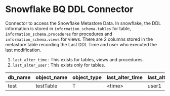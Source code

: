 # Snowflake BQ DDL Connector

Connector to access the Snowflake Metastore Data. In snowflake, the DDL information is stored in `information_schema.tables` for table, `information_schema.procedures` for procedures and `information_schema.views` for views.
There are 2 columns stored in the metastore table recording the Last DDL Time and user who executed the last modification.
1. `last_alter_time` : This exists for tables, views and procedures.
2. `last_alter_user` : This exists only for tables.


db_name | object_name | object_type | last_alter_time | last_alter_user | is_latest_record | insert_time 
--- | --- | --- | --- |--- |--- |--- 
test | testTable | T | \<time\> | user1 | true | \<time\>